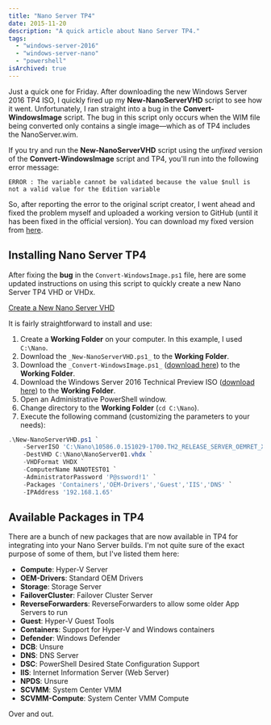 ```yaml
---
title: "Nano Server TP4"
date: 2015-11-20
description: "A quick article about Nano Server TP4."
tags: 
  - "windows-server-2016"
  - "windows-server-nano"
  - "powershell"
isArchived: true
---
```


Just a quick one for Friday. After downloading the new Windows Server 2016 TP4 ISO, I quickly fired up my **New-NanoServerVHD** script to see how it went. Unfortunately, I ran straight into a bug in the **Convert-WindowsImage** script. The bug in this script only occurs when the WIM file being converted only contains a single image—which as of TP4 includes the NanoServer.wim.

If you try and run the **New-NanoServerVHD** script using the _unfixed_ version of the **Convert-WindowsImage** script and TP4, you'll run into the following error message:

```text
ERROR : The variable cannot be validated because the value $null is not a valid value for the Edition variable
```

So, after reporting the error to the original script creator, I went ahead and fixed the problem myself and uploaded a working version to GitHub (until it has been fixed in the official version). You can download my fixed version from [here](https://raw.githubusercontent.com/PlagueHO/Powershell/master/New-NanoServerVHD/Convert-WindowsImage.ps1).

## Installing Nano Server TP4

After fixing the **bug** in the `Convert-WindowsImage.ps1` file, here are some updated instructions on using this script to quickly create a new Nano Server TP4 VHD or VHDx.

[Create a New Nano Server VHD](https://gallery.technet.microsoft.com/scriptcenter/Create-a-New-Nano-Server-61f674f1 "Create a New Nano Server VHD")

It is fairly straightforward to install and use:

1. Create a **Working Folder** on your computer. In this example, I used `C:\Nano`.
1. Download the `_New-NanoServerVHD.ps1_` to the **Working Folder**.
1. Download the `_Convert-WindowsImage.ps1_` ([download here](https://raw.githubusercontent.com/PlagueHO/Powershell/master/New-NanoServerVHD/Convert-WindowsImage.ps1)) to the **Working Folder**.
1. Download the Windows Server 2016 Technical Preview ISO ([download here](https://www.microsoft.com/en-us/evalcenter/evaluate-windows-server-technical-preview)) to the **Working Folder**.
1. Open an Administrative PowerShell window.
1. Change directory to the **Working Folder** (`cd C:\Nano`).
1. Execute the following command (customizing the parameters to your needs):

```powershell
.\New-NanoServerVHD.ps1 `
    -ServerISO 'C:\Nano\10586.0.151029-1700.TH2_RELEASE_SERVER_OEMRET_X64FRE_EN-US.ISO' `
    -DestVHD C:\Nano\NanoServer01.vhdx `
    -VHDFormat VHDX `
    -ComputerName NANOTEST01 `
    -AdministratorPassword 'P@ssword!1' `
    -Packages 'Containers','OEM-Drivers','Guest','IIS','DNS' `
    -IPAddress '192.168.1.65'
```

## Available Packages in TP4

There are a bunch of new packages that are now available in TP4 for integrating into your Nano Server builds. I'm not quite sure of the exact purpose of some of them, but I've listed them here:

- **Compute**: Hyper-V Server
- **OEM-Drivers**: Standard OEM Drivers
- **Storage**: Storage Server
- **FailoverCluster**: Failover Cluster Server
- **ReverseForwarders**: ReverseForwarders to allow some older App Servers to run
- **Guest**: Hyper-V Guest Tools
- **Containers**: Support for Hyper-V and Windows containers
- **Defender**: Windows Defender
- **DCB**: Unsure
- **DNS**: DNS Server
- **DSC**: PowerShell Desired State Configuration Support
- **IIS**: Internet Information Server (Web Server)
- **NPDS**: Unsure
- **SCVMM**: System Center VMM
- **SCVMM-Compute**: System Center VMM Compute

Over and out.
